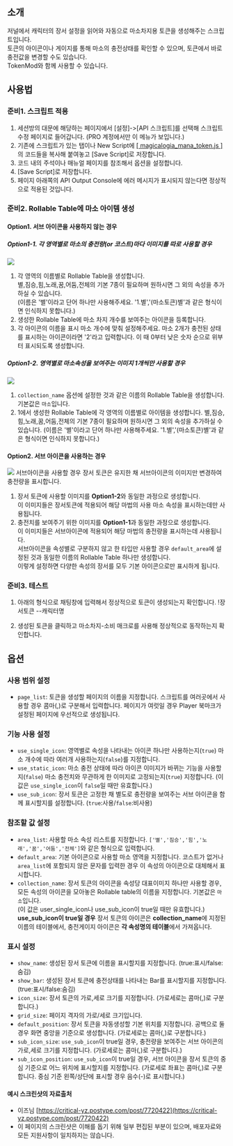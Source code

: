 ## 소개

저널에서 캐릭터의 장서 설정을 읽어와 자동으로 마소차지용 토큰을 생성해주는 스크립트입니다.  
토큰의 아이콘이나 게이지를 통해 마소의 충전상태를 확인할 수 있으며, 토큰에서 바로 충전값을 변경할 수도 있습니다.  
TokenMod와 함께 사용할 수 있습니다.

## 사용법
  
### 준비1. 스크립트 적용
1. 세션방의 대문에 해당하는 페이지에서 [설정]->[API 스크립트]를 선택해 스크립트 수정 페이지로 들어갑니다. (PRO 계정에서만 이 메뉴가 보입니다.)
2. 기존에 스크립트가 있는 탭이나 New Script에 [[ magicalogia_mana_token.js ]](https://github.com/kibkibe/roll20-api-scripts/blob/master/magicalogia_mana_token/magicalogia_mana_token.js)의 코드들을 복사해 붙여놓고 [Save Script]로 저장합니다. 
3. 코드 내의 주석이나 매뉴얼 페이지를 참조해서 옵션을 설정합니다.
4. [Save Script]로 저장합니다. 
5. 페이지 아래쪽의 API Output Console에 에러 메시지가 표시되지 않는다면 정상적으로 적용된 것입니다.

### 준비2. Rollable Table에 마소 아이템 생성

#### Option1. 서브 아이콘을 사용하지 않는 경우

##### Option1-1. 각 영역별로 마소의 충전량(or 코스트)마다 이미지를 따로 사용할 경우
![](https://github.com/kibkibe/roll20-api-scripts/blob/master/wiki_image/mt_1.png)

1. 각 영역의 이름별로 Rollable Table을 생성합니다.  
   별,짐승,힘,노래,꿈,어둠,전체의 기본 7종이 필요하며 원하시면 그 외의 속성을 추가하실 수 있습니다.  
   (이름은 '별'이라고 단어 하나만 사용해주세요. '1.별','(마소토큰)별'과 같은 형식이면 인식하지 못합니다.)
2. 생성한 Rollable Table에 마소 차지 개수를 보여주는 아이콘을 등록합니다.  
3. 각 아이콘의 이름을 표시 마소 개수에 맞춰 설정해주세요. 마소 2개가 충전된 상태를 표시하는 아이콘이라면 '2'라고 입력합니다.
       이 때 0부터 낮은 숫자 순으로 위부터 표시되도록 생성합니다.


##### Option1-2. 영역별로 마소속성을 보여주는 이미지 1개씩만 사용할 경우
![](https://github.com/kibkibe/roll20-api-scripts/blob/master/wiki_image/mt_2.png)

1. `collection_name` 옵션에 설정한 것과 같은 이름의 Rollable Table을 생성합니다.  
기본값은 `마소`입니다.
2. 1에서 생성한 Rollable Table에 각 영역의 이름별로 아이템을 생성합니다.
   별,짐승,힘,노래,꿈,어둠,전체의 기본 7종이 필요하며 원하시면 그 외의 속성을 추가하실 수 있습니다.
   (이름은 '별'이라고 단어 하나만 사용해주세요. '1.별','(마소토큰)별'과 같은 형식이면 인식하지 못합니다.)


#### Option2. 서브 아이콘을 사용하는 경우
![](https://github.com/kibkibe/roll20-api-scripts/blob/master/wiki_image/mt_3.png)
서브아이콘을 사용할 경우 장서 토큰은 유지한 채 서브아이콘의 이미지만 변경하여 충전량을 표시합니다.

1. 장서 토큰에 사용할 이미지를 **Option1-2**와 동일한 과정으로 생성합니다.  
   이 이미지들은 장서토큰에 적용되어 해당 마법의 사용 마소 속성을 표시하는데만 사용됩니다.
2. 충전치를 보여주기 위한 이미지를 **Option1-1**과 동일한 과정으로 생성합니다.  
   이 이미지들은 서브아이콘에 적용되어 해당 마법의 충전량을 표시하는데 사용됩니다.  
   서브아이콘을 속성별로 구분하지 않고 한 타입만 사용할 경우 `default_area`에 설정된 것과 동일한 이름의 Rollable Table 하나만 생성합니다.  
   이렇게 설정하면 다양한 속성의 장서를 모두 기본 아이콘으로만 표시하게 됩니다.

### 준비3. 테스트

1. 아래의 형식으로 채팅창에 입력해서 정상적으로 토큰이 생성되는지 확인합니다.
    !장서토큰 --캐릭터명

2. 생성된 토큰을 클릭하고 마소차지-소비 매크로를 사용해 정상적으로 동작하는지 확인합니다.

## 옵션

### 사용 범위 설정
- `page_list`: 토큰을 생성할 페이지의 이름을 지정합니다. 스크립트를 여러곳에서 사용할 경우 콤마(,)로 구분해서 입력합니다. 페이지가 여럿일 경우 Player 북마크가 설정된 페이지에 우선적으로 생성됩니다.

### 기능 사용 설정
- `use_single_icon`: 영역별로 속성을 나타내는 아이콘 하나만 사용하는지(`true`) 마소 개수에 따라 여러개 사용하는지(`false`)를 지정합니다.
- `use_static_icon`: 마소 충전 상태에 따라 아이콘 이미지가 바뀌는 기능을 사용할지(`false`) 마소 충전치와 무관하게 한 이미지로 고정되는지(`true`) 지정합니다. (이 값은 `use_single_icon`이 `false`일 때만 유효합니다.)
- `use_sub_icon`: 장서 토큰은 고정한 채 별도로 충전량을 보여주는 서브 아이콘을 함께 표시할지를 설정합니다. (`true`:사용/`false`:비사용)

### 참조할 값 설정
- `area_list`: 사용할 마소 속성 리스트를 지정합니다. `['별','짐승','힘','노래','꿈','어둠','전체']`와 같은 형식으로 입력합니다.
- `default_area`: 기본 아이콘으로 사용할 마소 영역을 지정합니다. 코스트가 없거나 `area_list`에 포함되지 않은 문자를 입력한 경우 이 속성의 아이콘으로 대체해서 표시합니다.
- `collection_name`: 장서 토큰의 아이콘을 속성당 대표이미지 하나만 사용할 경우, 모든 속성의 아이콘을 모아놓은 Rollable table의 이름을 지정합니다. 기본값은 `마소`입니다.  
   (이 값은 user_single_icon나 use_sub_icon이 true일 때만 유효합니다.)
    **use_sub_icon이 true일 경우**
	장서 토큰의 아이콘은 **collection_name**에 지정된 이름의 테이블에서, 충전게이지 아이콘은 **각 속성명의 테이블**에서 가져옵니다.

### 표시 설정
- `show_name`: 생성된 장서 토큰에 이름을 표시할지를 지정합니다. (true:표시/false:숨김)
- `show_bar`: 생성된 장서 토큰에 충전상태를 나타내는 Bar를 표시할지를 지정합니다. (true:표시/false:숨김)
- `icon_size`: 장서 토큰의 가로,세로 크기를 지정합니다. (가로세로는 콤마(,)로 구분합니다.)
- `grid_size`: 페이지 격자의 가로/세로 크기입니다.
- `default_position`: 장서 토큰을 자동생성할 기본 위치를 지정합니다. 공백으로 둘 경우 화면 중앙을 기준으로 생성합니다. (가로세로는 콤마(,)로 구분합니다.)
- `sub_icon_size`: `use_sub_icon`이 true일 경우, 충전량을 보여주는 서브 아이콘의 가로,세로 크기를 지정합니다. (가로세로는 콤마(,)로 구분합니다.)
- `sub_icon_position`: `use_sub_icon`이 true일 경우, 서브 아이콘을 장서 토큰의 중심 기준으로 어느 위치에 표시할지를 지정합니다. (가로세로 좌표는 콤마(,)로 구분합니다. 중심 기준 왼쪽/상단에 표시할 경우 음수(-)로 표시합니다.)

#### 예시 스크린샷의 자료출처
- 이즈님 [https://critical-yz.postype.com/post/7720422](https://critical-yz.postype.com/post/7720422)
- 이 페이지의 스크린샷은 이해를 돕기 위해 일부 편집된 부분이 있으며, 배포자료와 모든 지원사항이 일치하지는 않습니다.
